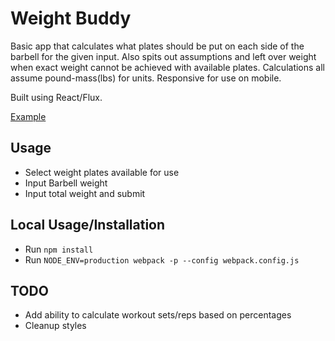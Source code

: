 # Weight Buddy

Basic app that calculates what plates should be put on each side of the barbell for the given input. Also spits out assumptions and left over weight when exact weight cannot be achieved with available plates. Calculations all assume pound-mass(lbs) for units. Responsive for use on mobile.

Built using React/Flux.

[Example](http://rgualberto.com/projects/weight-buddy)

## Usage

* Select weight plates available for use
* Input Barbell weight
* Input total weight and submit

## Local Usage/Installation

* Run `npm install`
* Run `NODE_ENV=production webpack -p --config webpack.config.js`

## TODO

* Add ability to calculate workout sets/reps based on percentages
* Cleanup styles